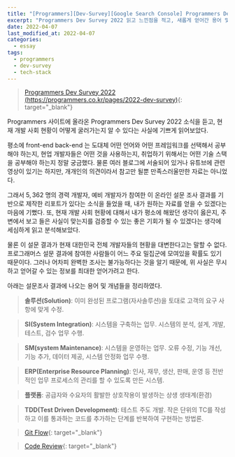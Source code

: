 ```yaml
---
title: "[Programmers][Dev-Survey][Google Search Console] Programmers Dev Survey 2022 읽고 느낀점"
excerpt: "Programmers Dev Survey 2022 읽고 느낀점을 적고, 새롭게 얻어간 용어 및 개념을 정리하였다."
date: 2022-04-07
last_modified_at: 2022-04-07
categories:
  - essay
tags:
  - programmers
  - dev-survey
  - tech-stack
---
```


> [Programmers Dev Survey 2022 (https://programmers.co.kr/pages/2022-dev-survey)](https://programmers.co.kr/pages/2022-dev-survey){: target="_blank"}

Programmers 사이트에 올라온 Programmers Dev Survey 2022 소식을 듣고, 현재 개발 사회 현황이 어떻게 굴러가는지 알 수 있다는 사실에 기쁘게 읽어보았다.

평소에 front-end back-end 는 도대체 어떤 언어와 어떤 프레임워크를 선택해서 공부해야 하는지, 현업 개발자들은 어떤 것을 사용하는지, 취업하기 위해서는 어떤 기술 스택을 공부해야 하는지 정말 궁금했다. 물론 여러 블로그에 서술되어 있거나 유튜브에 관련 영상이 있기는 하지만, 개개인의 의견이라서 참고만 될뿐 만족스러울만한 자료는 아니었다.

그래서 $5,362$ 명의 경력 개발자, 예비 개발자가 참여한 이 온라인 설문 조사 결과를 기반으로 제작한 리포트가 있다는 소식을 들었을 때, 내가 원하는 자료를 얻을 수 있겠다는 마음에 기뻤다. 또, 현재 개발 사회 현황에 대해서 내가 평소에 해왔던 생각이 옳은지, 주변에서 보고 들은 사실이 맞는지를 검증할 수 있는 좋은 기회가 될 수 있겠다는 생각에 세심하게 읽고 분석해보았다.

물론 이 설문 결과가 현재 대한민국 전체 개발자들의 현황을 대변한다고는 말할 수 없다. 프로그래머스 설문 결과에 참여한 사람들이 어느 주요 밀집군에 모여있을 확률도 있기 때문이다. 그러나 어차피 완벽한 조사는 불가능하다는 것을 알기 때문에, 위 사실은 무시하고 얻어갈 수 있는 정보를 최대한 얻어가려고 한다.

아래는 설문조사 결과에 나오는 용어 및 개념들을 정리하였다.

> **솔루션(Solution)**: 이미 완성된 프로그램(자사솔루션)을 토대로 고객의 요구 사항에 맞게 수정.

> **SI(System Integration)**: 시스템을 구축하는 업무. 시스템의 분석, 설계, 개발, 테스트, 검수 업무 수행.

> **SM(system Maintenance)**: 시스템을 운영하는 업무. 오류 수정, 기능 개선, 기능 추가, 데이터 제공, 시스템 안정화 업무 수행.

> **ERP(Enterprise Resource Planning)**: 인사, 재무, 생산, 판매, 운영 등 전반적인 업무 프로세스의 관리를 할 수 있도록 만든 시스템. 

> **플랫폼**: 공급자와 수요자의 활발한 상호작용이 발생하는 상생 생태계(환경)

> **TDD(Test Driven Development)**: 테스트 주도 개발. 작은 단위의 TC를 작성하고 이를 통과하는 코드를 추가하는 단계를 반복하여 구현하는 방법론.

> [Git Flow](https://techblog.woowahan.com/2553/){: target="_blank"}

> [Code Review](https://google.github.io/eng-practices/review/){: target="_blank"}

